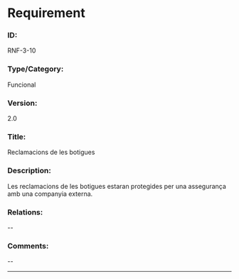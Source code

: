 # Requirement

### ID:
RNF-3-10

### Type/Category:
Funcional

### Version:
2.0

### Title:
Reclamacions de les botigues

### Description:
Les reclamacions de les botigues estaran protegides per una assegurança amb una companyia externa.

### Relations:
--

### Comments:
--

---